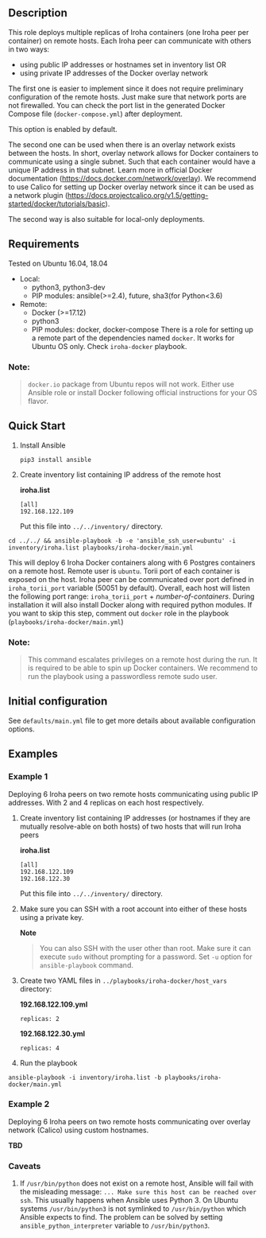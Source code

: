 ## Description
This role deploys multiple replicas of Iroha containers (one Iroha peer per container) on remote hosts. Each Iroha peer can communicate with others in two ways:
  - using public IP addresses or hostnames set in inventory list OR
  - using private IP addresses of the Docker overlay network

The first one is easier to implement since it does not require preliminary configuration of the remote hosts. Just make sure that network ports are not firewalled. You can check the port list in the generated Docker Compose file (`docker-compose.yml`) after deployment.

This option is enabled by default.

The second one can be used when there is an overlay network exists between the hosts. In short, overlay network allows for Docker containers to communicate using a single subnet. Such that each container would have a unique IP address in that subnet. Learn more in official Docker documentation (https://docs.docker.com/network/overlay). We recommend to use Calico for setting up Docker overlay network since it can be used as a network plugin (https://docs.projectcalico.org/v1.5/getting-started/docker/tutorials/basic).

The second way is also suitable for local-only deployments.

## Requirements
  Tested on Ubuntu 16.04, 18.04
  - Local:
    - python3, python3-dev
    - PIP modules: ansible(>=2.4), future, sha3(for Python<3.6)
  - Remote:
    - Docker (>=17.12)
    - python3
    - PIP modules: docker, docker-compose
    There is a role for setting up a remote part of the dependencies named `docker`. It works for Ubuntu OS only. Check `iroha-docker` playbook.

### Note:
> `docker.io` package from Ubuntu repos will not work. Either use Ansible role or install Docker following official instructions for your OS flavor.

## Quick Start
1. Install Ansible
    ```
    pip3 install ansible
    ```
2. Create inventory list containing IP address of the remote host

    **iroha.list**
    ```
    [all]
    192.168.122.109
    ```

    Put this file into `../../inventory/` directory.

`cd ../../ && ansible-playbook -b -e 'ansible_ssh_user=ubuntu' -i inventory/iroha.list playbooks/iroha-docker/main.yml`

This will deploy 6 Iroha Docker containers along with 6 Postgres containers on a remote host. Remote user is `ubuntu`. Torii port of each container is exposed on the host. Iroha peer can be communicated over port defined in `iroha_torii_port` variable (50051 by default). Overall, each host will listen the following port range: `iroha_torii_port` + *number-of-containers*.
During installation it will also install Docker along with required python modules. If you want to skip this step, comment out `docker` role in the playbook (`playbooks/iroha-docker/main.yml`)

### Note:
> This command escalates privileges on a remote host during the run. It is required to be able to spin up Docker containers. We recommend to run the playbook using a passwordless remote sudo user.

## Initial configuration

See `defaults/main.yml` file to get more details about available configuration options.

## Examples
### Example 1
<!-- TODO: Cover more example cases -->
Deploying 6 Iroha peers on two remote hosts communicating using public IP addresses. With 2 and 4 replicas on each host respectively.

1. Create inventory list containing IP addresses (or hostnames if they are mutually resolve-able on both hosts) of two hosts that will run Iroha peers

    **iroha.list**
    ```
    [all]
    192.168.122.109
    192.168.122.30
    ```

    Put this file into `../../inventory/` directory.
2. Make sure you can SSH with a root account into either of these hosts using a private key.

    **Note**
    > You can also SSH with the user other than root. Make sure it can execute `sudo` without prompting for a password. Set `-u` option for `ansible-playbook` command.

3. Create two YAML files in `../playbooks/iroha-docker/host_vars` directory:

    **192.168.122.109.yml**
    ```
    replicas: 2
    ```

    **192.168.122.30.yml**
    ```
    replicas: 4
    ```

4. Run the playbook
```
ansible-playbook -i inventory/iroha.list -b playbooks/iroha-docker/main.yml
```

### Example 2
Deploying 6 Iroha peers on two remote hosts communicating over overlay network (Calico) using custom hostnames.

**TBD**

### Caveats
1. If `/usr/bin/python` does not exist on a remote host, Ansible will fail with the misleading message: `... Make sure this host can be reached over ssh`. This usually happens when Ansible uses Python 3. On Ubuntu systems `/usr/bin/python3` is not symlinked to `/usr/bin/python` which Ansible expects to find. The problem can be solved by setting `ansible_python_interpreter` variable to `/usr/bin/python3`.
